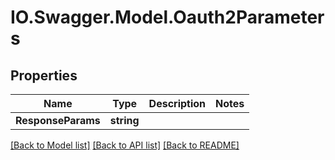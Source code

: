 # IO.Swagger.Model.Oauth2Parameters
## Properties

Name | Type | Description | Notes
------------ | ------------- | ------------- | -------------
**ResponseParams** | **string** |  | 

[[Back to Model list]](../README.md#documentation-for-models) [[Back to API list]](../README.md#documentation-for-api-endpoints) [[Back to README]](../README.md)

